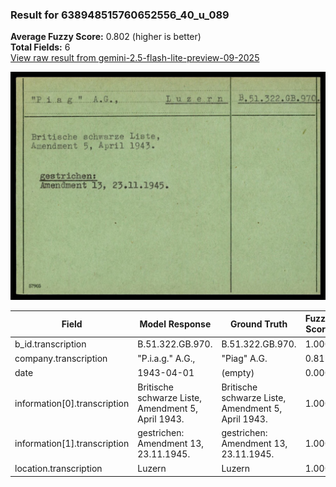 ### Result for 638948515760652556_40_u_089
**Average Fuzzy Score:** 0.802 (higher is better)<br>
**Total Fields:** 6<br>
[View raw result from gemini-2.5-flash-lite-preview-09-2025](https://github.com/RISE-UNIBAS/humanities_data_benchmark/blob/main/results/2025-10-24/T0318/request_T0318_638948515760652556_40_u_089.json)

<img src="https://github.com/RISE-UNIBAS/humanities_data_benchmark/blob/main/benchmarks/blacklist/images/638948515760652556_40_u_089.jpg?raw=true" alt="638948515760652556_40_u_089" width="600px">

| Field | Model Response | Ground Truth | Fuzzy Score | Match |
|-------|----------------|--------------|-------------|-------|
| b_id.transcription | B.51.322.GB.970. | B.51.322.GB.970. | 1.000 | ✅ |
| company.transcription | "P.i.a.g." A.G., | "Piag" A.G. | 0.815 | ❌ |
| date | 1943-04-01 | (empty) | 0.000 | ❌ |
| information[0].transcription | Britische schwarze Liste,<br>Amendment 5, April 1943. | Britische schwarze Liste,<br>Amendment 5, April 1943. | 1.000 | ✅ |
| information[1].transcription | gestrichen:<br>Amendment 13, 23.11.1945. | gestrichen:<br>Amendment 13, 23.11.1945. | 1.000 | ✅ |
| location.transcription | Luzern | Luzern | 1.000 | ✅ |
